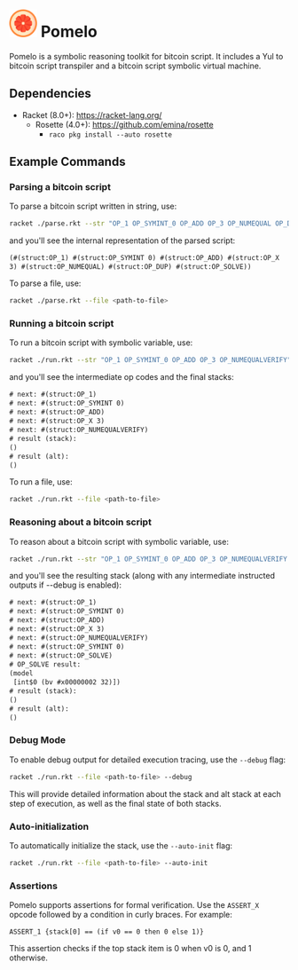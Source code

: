 <div align="left">
  <h1>
    <img src="./resources/pomelo.png" width=50>
  	Pomelo
  </h1>
</div>


Pomelo is a symbolic reasoning toolkit for bitcoin script. It includes a Yul to bitcoin script transpiler and a bitcoin script symbolic virtual machine.

## Dependencies

- Racket (8.0+): https://racket-lang.org/
  - Rosette (4.0+): https://github.com/emina/rosette
    - `raco pkg install --auto rosette`

## Example Commands

### Parsing a bitcoin script

To parse a bitcoin script written in string, use:

```bash
racket ./parse.rkt --str "OP_1 OP_SYMINT_0 OP_ADD OP_3 OP_NUMEQUAL OP_DUP OP_SOLVE"
```

and you'll see the internal representation of the parsed script:

```
(#(struct:OP_1) #(struct:OP_SYMINT 0) #(struct:OP_ADD) #(struct:OP_X 3) #(struct:OP_NUMEQUAL) #(struct:OP_DUP) #(struct:OP_SOLVE))
```

To parse a file, use:

```bash
racket ./parse.rkt --file <path-to-file>
```

### Running a bitcoin script

To run a bitcoin script with symbolic variable, use:

```bash
racket ./run.rkt --str "OP_1 OP_SYMINT_0 OP_ADD OP_3 OP_NUMEQUALVERIFY"
```

and you'll see the intermediate op codes and the final stacks:

```
# next: #(struct:OP_1)
# next: #(struct:OP_SYMINT 0)
# next: #(struct:OP_ADD)
# next: #(struct:OP_X 3)
# next: #(struct:OP_NUMEQUALVERIFY)
# result (stack):
()
# result (alt):
()
```

To run a file, use:

```bash
racket ./run.rkt --file <path-to-file>
```

### Reasoning about a bitcoin script

To reason about a bitcoin script with symbolic variable, use:

```bash
racket ./run.rkt --str "OP_1 OP_SYMINT_0 OP_ADD OP_3 OP_NUMEQUALVERIFY OP_SYMINT_0 OP_SOLVE" --debug
```

and you'll see the resulting stack (along with any intermediate instructed outputs if --debug is enabled):

```
# next: #(struct:OP_1)
# next: #(struct:OP_SYMINT 0)
# next: #(struct:OP_ADD)
# next: #(struct:OP_X 3)
# next: #(struct:OP_NUMEQUALVERIFY)
# next: #(struct:OP_SYMINT 0)
# next: #(struct:OP_SOLVE)
# OP_SOLVE result:
(model
 [int$0 (bv #x00000002 32)])
# result (stack):
()
# result (alt):
()
```

### Debug Mode

To enable debug output for detailed execution tracing, use the `--debug` flag:

```bash
racket ./run.rkt --file <path-to-file> --debug
```

This will provide detailed information about the stack and alt stack at each step of execution, as well as the final state of both stacks.

### Auto-initialization

To automatically initialize the stack, use the `--auto-init` flag:

```bash
racket ./run.rkt --file <path-to-file> --auto-init
```

### Assertions

Pomelo supports assertions for formal verification. Use the `ASSERT_X` opcode followed by a condition in curly braces. For example:

```
ASSERT_1 {stack[0] == (if v0 == 0 then 0 else 1)}
```

This assertion checks if the top stack item is 0 when v0 is 0, and 1 otherwise.